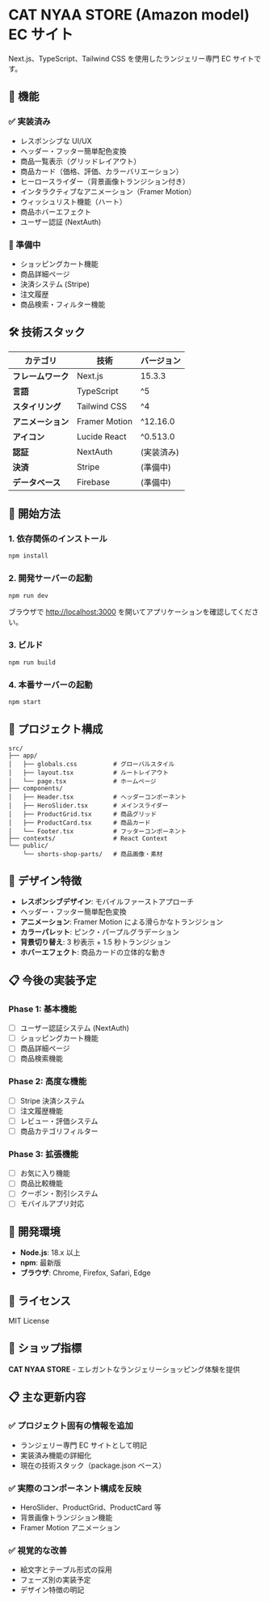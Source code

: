 # CAT NYAA STORE (Amazon model) EC サイト

Next.js、TypeScript、Tailwind CSS を使用したランジェリー専門 EC サイトです。

## 🎯 機能

### ✅ 実装済み

- レスポンシブな UI/UX
- ヘッダー・フッター簡単配色変換
- 商品一覧表示（グリッドレイアウト）
- 商品カード（価格、評価、カラーバリエーション）
- ヒーロースライダー（背景画像トランジション付き）
- インタラクティブなアニメーション（Framer Motion）
- ウィッシュリスト機能（ハート）
- 商品ホバーエフェクト
- ユーザー認証 (NextAuth)

### 🚧 準備中

- ショッピングカート機能
- 商品詳細ページ
- 決済システム (Stripe)
- 注文履歴
- 商品検索・フィルター機能

## 🛠️ 技術スタック

| カテゴリ           | 技術          | バージョン |
| ------------------ | ------------- | ---------- |
| **フレームワーク** | Next.js       | 15.3.3     |
| **言語**           | TypeScript    | ^5         |
| **スタイリング**   | Tailwind CSS  | ^4         |
| **アニメーション** | Framer Motion | ^12.16.0   |
| **アイコン**       | Lucide React  | ^0.513.0   |
| **認証**           | NextAuth      | (実装済み) |
| **決済**           | Stripe        | (準備中)   |
| **データベース**   | Firebase      | (準備中)   |

## 🚀 開始方法

### 1. 依存関係のインストール

```bash
npm install
```

### 2. 開発サーバーの起動

```bash
npm run dev
```

ブラウザで [http://localhost:3000](http://localhost:3000) を開いてアプリケーションを確認してください。

### 3. ビルド

```bash
npm run build
```

### 4. 本番サーバーの起動

```bash
npm start
```

## 📁 プロジェクト構成

```
src/
├── app/
│   ├── globals.css          # グローバルスタイル
│   ├── layout.tsx           # ルートレイアウト
│   └── page.tsx             # ホームページ
├── components/
│   ├── Header.tsx           # ヘッダーコンポーネント
│   ├── HeroSlider.tsx       # メインスライダー
│   ├── ProductGrid.tsx      # 商品グリッド
│   ├── ProductCard.tsx      # 商品カード
│   └── Footer.tsx           # フッターコンポーネント
├── contexts/                # React Context
└── public/
    └── shorts-shop-parts/   # 商品画像・素材
```

## 🎨 デザイン特徴

- **レスポンシブデザイン**: モバイルファーストアプローチ
- ヘッダー・フッター簡単配色変換
- **アニメーション**: Framer Motion による滑らかなトランジション
- **カラーパレット**: ピンク・パープルグラデーション
- **背景切り替え**: 3 秒表示 + 1.5 秒トランジション
- **ホバーエフェクト**: 商品カードの立体的な動き

## 📋 今後の実装予定

### Phase 1: 基本機能

- [ ] ユーザー認証システム (NextAuth)
- [ ] ショッピングカート機能
- [ ] 商品詳細ページ
- [ ] 商品検索機能

### Phase 2: 高度な機能

- [ ] Stripe 決済システム
- [ ] 注文履歴機能
- [ ] レビュー・評価システム
- [ ] 商品カテゴリフィルター

### Phase 3: 拡張機能

- [ ] お気に入り機能
- [ ] 商品比較機能
- [ ] クーポン・割引システム
- [ ] モバイルアプリ対応

## 🔧 開発環境

- **Node.js**: 18.x 以上
- **npm**: 最新版
- **ブラウザ**: Chrome, Firefox, Safari, Edge

## 📝 ライセンス

MIT License

## 🤝 ショップ指標

**CAT NYAA STORE** - エレガントなランジェリーショッピング体験を提供

## 📋 **主な更新内容**

### ✅ **プロジェクト固有の情報を追加**

- ランジェリー専門 EC サイトとして明記
- 実装済み機能の詳細化
- 現在の技術スタック（package.json ベース）

### ✅ **実際のコンポーネント構成を反映**

- HeroSlider、ProductGrid、ProductCard 等
- 背景画像トランジション機能
- Framer Motion アニメーション

### ✅ **視覚的な改善**

- 絵文字とテーブル形式の採用
- フェーズ別の実装予定
- デザイン特徴の明記
